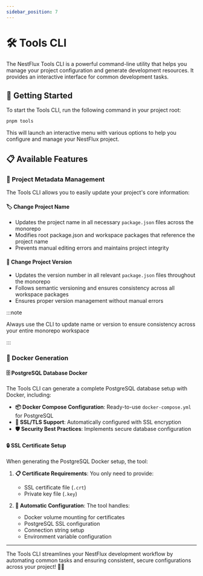 ```yaml
---
sidebar_position: 7
---
```


# 🛠️ Tools CLI

The NestFlux Tools CLI is a powerful command-line utility that helps you manage your project configuration and generate development resources. It provides an interactive interface for common development tasks.

## 🚀 Getting Started

To start the Tools CLI, run the following command in your project root:

```bash
pnpm tools
```

This will launch an interactive menu with various options to help you configure and manage your NestFlux project.

## 📋 Available Features

### 📝 Project Metadata Management

The Tools CLI allows you to easily update your project's core information:

#### 🏷️ Change Project Name
- Updates the project name in all necessary `package.json` files across the monorepo
- Modifies root package.json and workspace packages that reference the project name
- Prevents manual editing errors and maintains project integrity

#### 🔢 Change Project Version
- Updates the version number in all relevant `package.json` files throughout the monorepo
- Follows semantic versioning and ensures consistency across all workspace packages
- Ensures proper version management without manual errors

:::note

Always use the CLI to update name or version to ensure consistency across your entire monorepo workspace

:::

### 🐳 Docker Generation

#### 🗄️ PostgreSQL Database Docker

The Tools CLI can generate a complete PostgreSQL database setup with Docker, including:

- **📦 Docker Compose Configuration**: Ready-to-use `docker-compose.yml` for PostgreSQL
- **🔐 SSL/TLS Support**: Automatically configured with SSL encryption
- **🛡️ Security Best Practices**: Implements secure database configuration

#### 🔒 SSL Certificate Setup

When generating the PostgreSQL Docker setup, the tool:

1. **📋 Certificate Requirements**: You only need to provide:
   - SSL certificate file (`.crt`)
   - Private key file (`.key`)

2. **🔄 Automatic Configuration**: The tool handles:
   - Docker volume mounting for certificates
   - PostgreSQL SSL configuration
   - Connection string setup
   - Environment variable configuration

---

The Tools CLI streamlines your NestFlux development workflow by automating common tasks and ensuring consistent, secure configurations across your project! 🚀✨
